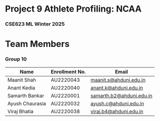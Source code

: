 # Project 9 Athlete Profiling: NCAA
### CSE623 ML Winter 2025

# Team Members
### Group 10

| Name             | Enrollment No. | Email                     |
|------------------|----------------|---------------------------|
| Maanit Shah      | AU2220043      | maanit.s@ahduni.edu.in    |
| Anant Kedia      | AU2220040      | anant.k@ahduni.edu.in     |
| Samarth Bankar   | AU2220001      | samarth.b2@ahduni.edu.in  |
| Ayush Chaurasia  | AU2220032      | ayush.c@ahduni.edu.in     |
| Viraj Bhatia     | AU2220038      | viraj.b4@ahduni.edu.in    |
